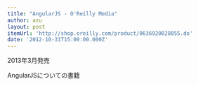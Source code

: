```yaml
---
title: "AngularJS - O'Reilly Media"
author: azu
layout: post
itemUrl: 'http://shop.oreilly.com/product/0636920028055.do'
date: '2012-10-31T15:00:00.000Z'
---
```

2013年3月発売

AngularJSについての書籍
